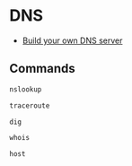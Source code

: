 # DNS

- [Build your own DNS server](https://opensource.com/article/17/4/build-your-own-name-server)

## Commands

```sh
nslookup
```
```sh
traceroute
```
```sh
dig
```
```sh
whois
```
```sh
host
```

